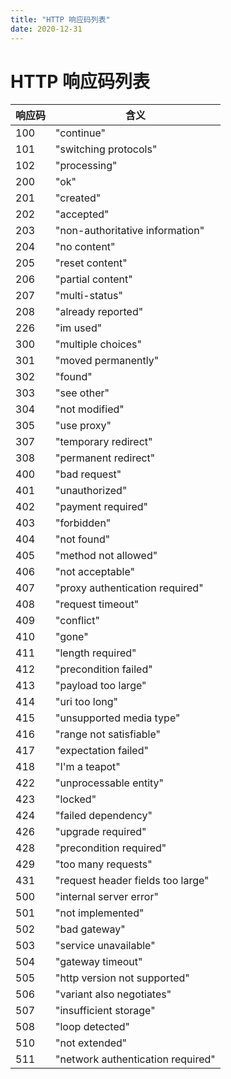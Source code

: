 ```yaml
---
title: "HTTP 响应码列表"
date: 2020-12-31
---
```


# HTTP 响应码列表

| 响应码 | 含义                              |
| ------ | --------------------------------- |
| 100    | "continue"                        |
| 101    | "switching protocols"             |
| 102    | "processing"                      |
| 200    | "ok"                              |
| 201    | "created"                         |
| 202    | "accepted"                        |
| 203    | "non-authoritative information"   |
| 204    | "no content"                      |
| 205    | "reset content"                   |
| 206    | "partial content"                 |
| 207    | "multi-status"                    |
| 208    | "already reported"                |
| 226    | "im used"                         |
| 300    | "multiple choices"                |
| 301    | "moved permanently"               |
| 302    | "found"                           |
| 303    | "see other"                       |
| 304    | "not modified"                    |
| 305    | "use proxy"                       |
| 307    | "temporary redirect"              |
| 308    | "permanent redirect"              |
| 400    | "bad request"                     |
| 401    | "unauthorized"                    |
| 402    | "payment required"                |
| 403    | "forbidden"                       |
| 404    | "not found"                       |
| 405    | "method not allowed"              |
| 406    | "not acceptable"                  |
| 407    | "proxy authentication required"   |
| 408    | "request timeout"                 |
| 409    | "conflict"                        |
| 410    | "gone"                            |
| 411    | "length required"                 |
| 412    | "precondition failed"             |
| 413    | "payload too large"               |
| 414    | "uri too long"                    |
| 415    | "unsupported media type"          |
| 416    | "range not satisfiable"           |
| 417    | "expectation failed"              |
| 418    | "I'm a teapot"                    |
| 422    | "unprocessable entity"            |
| 423    | "locked"                          |
| 424    | "failed dependency"               |
| 426    | "upgrade required"                |
| 428    | "precondition required"           |
| 429    | "too many requests"               |
| 431    | "request header fields too large" |
| 500    | "internal server error"           |
| 501    | "not implemented"                 |
| 502    | "bad gateway"                     |
| 503    | "service unavailable"             |
| 504    | "gateway timeout"                 |
| 505    | "http version not supported"      |
| 506    | "variant also negotiates"         |
| 507    | "insufficient storage"            |
| 508    | "loop detected"                   |
| 510    | "not extended"                    |
| 511    | "network authentication required" |
